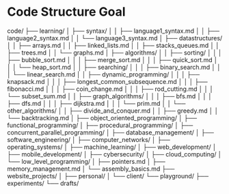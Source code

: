 # Code Structure Goal
code/
├── learning/
│   ├── syntax/
│   │   ├── language1_syntax.md
│   │   ├── language2_syntax.md
│   │   └── language3_syntax.md
│   ├── datastructures/
│   │   ├── arrays.md
│   │   ├── linked_lists.md
│   │   ├── stacks_queues.md
│   │   ├── trees.md
│   │   └── graphs.md
│   ├── algorithms/
│   │   ├── sorting/
│   │   │   ├── bubble_sort.md
│   │   │   ├── merge_sort.md
│   │   │   ├── quick_sort.md
│   │   │   └── heap_sort.md
│   │   ├── searching/
│   │   │   ├── binary_search.md
│   │   │   └── linear_search.md
│   │   ├── dynamic_programming/
│   │   │   ├── knapsack.md
│   │   │   ├── longest_common_subsequence.md
│   │   │   ├── fibonacci.md
│   │   │   ├── coin_change.md
│   │   │   ├── rod_cutting.md
│   │   │   └── subset_sum.md
│   │   ├── graph_algorithms/
│   │   │   ├── bfs.md
│   │   │   ├── dfs.md
│   │   │   ├── dijkstra.md
│   │   │   └── prim.md
│   │   └── other_algorithms/
│   │       ├── divide_and_conquer.md
│   │       ├── greedy.md
│   │       └── backtracking.md
│   ├── object_oriented_programming/
│   ├── functional_programming/
│   ├── procedural_programming/
│   ├── concurrent_parallel_programming/
│   ├── database_management/
│   ├── software_engineering/
│   ├── computer_networks/
│   ├── operating_systems/
│   ├── machine_learning/
│   ├── web_development/
│   ├── mobile_development/
│   ├── cybersecurity/
│   ├── cloud_computing/
│   └── low_level_programming/
│       ├── pointers.md
│       ├── memory_management.md
│       └── assembly_basics.md
├── website_projects/
│   ├── personal/
│   └── client/
└── playground/
    ├── experiments/
    └── drafts/
